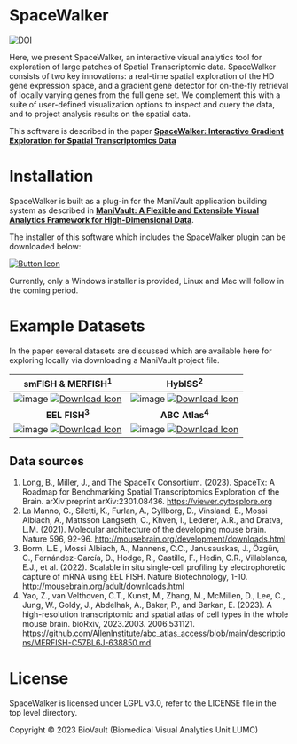 # SpaceWalker
[![DOI](https://zenodo.org/badge/684539908.svg)](https://zenodo.org/doi/10.5281/zenodo.10017489)

Here, we present SpaceWalker, an interactive visual analytics tool for exploration of large patches of Spatial Transcriptomic data. SpaceWalker consists of two key innovations: a real-time spatial exploration of the HD gene expression space, and a gradient gene detector for on-the-fly retrieval of locally varying genes from the full gene set. We complement this with a suite of user-defined visualization options to inspect and query the data, and to project analysis results on the spatial data.

This software is described in the paper [**SpaceWalker: Interactive Gradient Exploration for Spatial Transcriptomics Data**](https://www.biorxiv.org/content/10.1101/2023.03.20.532934v1)

# Installation
SpaceWalker is built as a plug-in for the ManiVault application building system as described in [**ManiVault: A Flexible and Extensible Visual Analytics Framework for High-Dimensional Data**](https://arxiv.org/abs/2308.01751).

The installer of this software which includes the SpaceWalker plugin can be downloaded below:

[![Button Icon]][Link]

Currently, only a Windows installer is provided, Linux and Mac will follow in the coming period.

# Example Datasets
In the paper several datasets are discussed which are available here for exploring locally via downloading a ManiVault project file.

smFISH & MERFISH<sup>1</sup> |  HybISS<sup>2</sup>
:-------------------------:|:-------------------------:
![image](https://github.com/ManiVaultStudio/SpaceWalker/assets/2978176/7b17e46c-177a-4b5d-9764-16627b36f46f) [![Download Icon]][SMLink] | ![image](https://github.com/ManiVaultStudio/SpaceWalker/assets/2978176/cf43ae47-25ad-48f4-b9a0-9c19a69a8eba) [![Download Icon]][HybLink]
**EEL FISH<sup>3</sup>** | **ABC Atlas<sup>4</sup>**
![image](https://github.com/ManiVaultStudio/SpaceWalker/assets/2978176/341c7bd6-4f7a-405e-8763-f049fa5b02f2) [![Download Icon]][EELLink] | ![image](https://github.com/ManiVaultStudio/SpaceWalker/assets/2978176/867a6724-dd5e-4738-8bee-f3351ae94639) [![Download Icon]][ABCLink]

<!---------------------------------------------------------------------------->
[Link]: https://github.com/ManiVaultStudio/SpaceWalker/releases/download/v1.0.0/SpaceWalker_Installer.zip 'Download the Installer'
[SMLink]: https://www.dropbox.com/scl/fo/18g5gmg7o54k48h6dvdhv/h/SpaceTx_smFish_MerFish.mv?rlkey=31e1jxw3tl2wqtdcw8u1ptd2v&dl=0 'smFISH'
[HybLink]: https://www.dropbox.com/scl/fo/18g5gmg7o54k48h6dvdhv/h/HyBISS.mv?rlkey=31e1jxw3tl2wqtdcw8u1ptd2v&dl=0 'HybISS'
[EELLink]: https://www.dropbox.com/scl/fo/18g5gmg7o54k48h6dvdhv/h/EELFISH.mv?rlkey=31e1jxw3tl2wqtdcw8u1ptd2v&dl=0 'EEL FISH'
[ABCLink]: https://www.dropbox.com/scl/fo/18g5gmg7o54k48h6dvdhv/h/SpaceWalker_ABCATLAS_Saved.mv?rlkey=31e1jxw3tl2wqtdcw8u1ptd2v&dl=0 'ABC Atlas'
<!---------------------------------------------------------------------------->
[Button Example]: https://img.shields.io/badge/Title-37a779?style=for-the-badge
[Button Icon]: https://img.shields.io/badge/Installation-EF2D5E?style=for-the-badge&logoColor=white&logo=DocuSign
[Download Icon]: https://img.shields.io/badge/Download-EF2D5E?style=for-the-badge&logoColor=white&logo=DocuSign
[#]: #

## Data sources
1. Long, B., Miller, J., and The SpaceTx Consortium. (2023). SpaceTx: A Roadmap for Benchmarking Spatial Transcriptomics Exploration of the Brain. arXiv preprint arXiv:2301.08436. https://viewer.cytosplore.org
2. La Manno, G., Siletti, K., Furlan, A., Gyllborg, D., Vinsland, E., Mossi Albiach, A., Mattsson Langseth, C., Khven, I., Lederer, A.R., and Dratva, L.M. (2021). Molecular architecture of the developing mouse brain. Nature 596, 92-96. http://mousebrain.org/development/downloads.html
3. Borm, L.E., Mossi Albiach, A., Mannens, C.C., Janusauskas, J., Özgün, C., Fernández-García, D., Hodge, R., Castillo, F., Hedin, C.R., Villablanca, E.J., et al. (2022). Scalable in situ single-cell profiling by electrophoretic capture of mRNA using EEL FISH. Nature Biotechnology, 1-10. http://mousebrain.org/adult/downloads.html
4. Yao, Z., van Velthoven, C.T., Kunst, M., Zhang, M., McMillen, D., Lee, C., Jung, W., Goldy, J., Abdelhak, A., Baker, P., and Barkan, E. (2023). A high-resolution transcriptomic and spatial atlas of cell types in the whole mouse brain. bioRxiv, 2023.2003. 2006.531121. https://github.com/AllenInstitute/abc_atlas_access/blob/main/descriptions/MERFISH-C57BL6J-638850.md



# License
SpaceWalker is licensed under LGPL v3.0, refer to the LICENSE file in the top level directory.

Copyright © 2023 BioVault (Biomedical Visual Analytics Unit LUMC)
